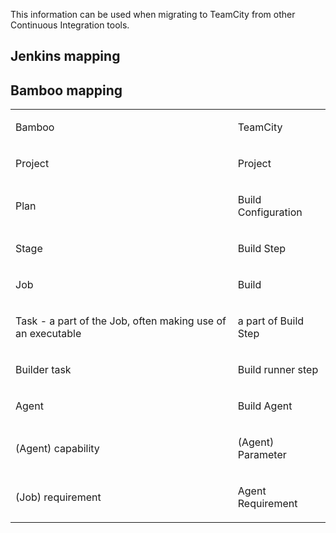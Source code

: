 [//]: # (title: Mapping TeamCity Concepts to Other CI Terms)
[//]: # (auxiliary-id: Mapping TeamCity Concepts to Other CI Terms)
This information can be used when migrating to TeamCity from other Continuous Integration tools.

## Jenkins mapping

<include src="jenkins-to-teamcity-migration-guidelines.md" include-id="jenkins-mapping-to-teamcity"/>

## Bamboo mapping

<table><tr>

<td>

Bamboo


</td>

<td>

TeamCity


</td></tr><tr>

<td>

Project


</td>

<td>

Project


</td></tr><tr>

<td>

Plan


</td>

<td>

Build Configuration


</td></tr><tr>

<td>

Stage


</td>

<td>

Build Step


</td></tr><tr>

<td>

Job


</td>

<td>

Build


</td></tr><tr>

<td>

Task \- a part of the Job, often making use of an executable


</td>

<td>

a part of Build Step


</td></tr><tr>

<td>

Builder task


</td>

<td>

Build runner step


</td></tr><tr>

<td>

Agent


</td>

<td>

Build Agent


</td></tr><tr>

<td>

(Agent) capability


</td>

<td>

(Agent) Parameter


</td></tr><tr>

<td>

(Job) requirement


</td>

<td>

Agent Requirement


</td></tr></table>
